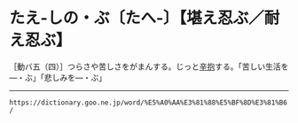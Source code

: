 # たえ‐しの・ぶ〔たへ‐〕【堪え忍ぶ／耐え忍ぶ】

［動バ五（四）］つらさや苦しさをがまんする。じっと[辛抱](しんぼう（辛抱）)する。「苦しい生活を―・ぶ」「悲しみを―・ぶ」

---
`https://dictionary.goo.ne.jp/word/%E5%A0%AA%E3%81%88%E5%BF%8D%E3%81%B6/`